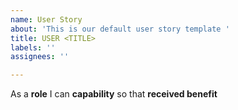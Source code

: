 ```yaml
---
name: User Story
about: 'This is our default user story template '
title: USER <TITLE>
labels: ''
assignees: ''

---
```


As a **role** I can **capability** so that **received benefit**
